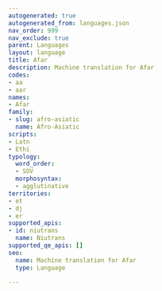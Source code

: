 ```yaml
---
autogenerated: true
autogenerated_from: languages.json
nav_order: 999
nav_exclude: true
parent: Languages
layout: language
title: Afar
description: Machine translation for Afar
codes:
- aa
- aar
names:
- Afar
family:
- slug: afro-asiatic
  name: Afro-Asiatic
scripts:
- Latn
- Ethi
typology:
  word_order:
  - SOV
  morphosyntax:
  - agglutinative
territories:
- et
- dj
- er
supported_apis:
- id: niutrans
  name: Niutrans
supported_qe_apis: []
seo:
  name: Machine translation for Afar
  type: Language

---
```


